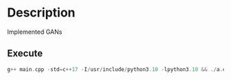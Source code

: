 
# Description 
Implemented GANs

## Execute
```c
g++ main.cpp -std=c++17 -I/usr/include/python3.10 -lpython3.10 && ./a.out 
```